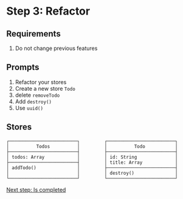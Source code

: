 # Step 3: Refactor

## Requirements

1. Do not change previous features

## Prompts

1. Refactor your stores
2. Create a new store `Todo`
3. delete `removeTodo`
4. Add `destroy()`
2. Use `uuid()`


## Stores

```
┌─────────────────────────┐         ┌─────────────────────────┐
│          Todos          │         │          Todo           │
├─────────────────────────┤         ├─────────────────────────┤
│ todos: Array            │         │ id: String              │
├─────────────────────────┤         │ title: Array            │
│ addTodo()               │         ├─────────────────────────┤
│                         │         │ destroy()               │
└─────────────────────────┘         └─────────────────────────┘
```


[Next step: Is completed](STEP_4.md)
